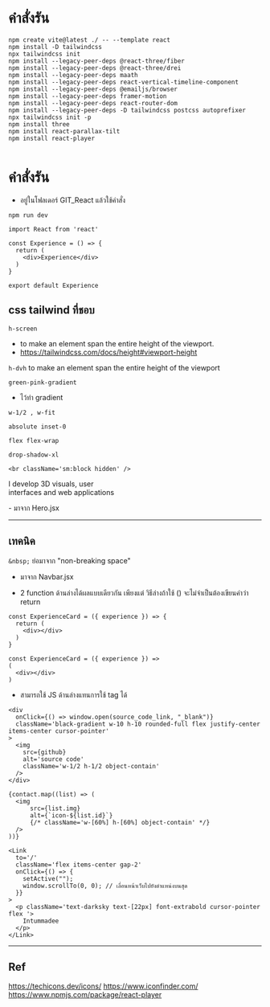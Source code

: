 




# คำสั่งรัน

```
npm create vite@latest ./ -- --template react
npm install -D tailwindcss
npx tailwindcss init
npm install --legacy-peer-deps @react-three/fiber
npm install --legacy-peer-deps @react-three/drei
npm install --legacy-peer-deps maath
npm install --legacy-peer-deps react-vertical-timeline-component
npm install --legacy-peer-deps @emailjs/browser
npm install --legacy-peer-deps framer-motion
npm install --legacy-peer-deps react-router-dom
npm install --legacy-peer-deps -D tailwindcss postcss autoprefixer
npx tailwindcss init -p
npm install three
npm install react-parallax-tilt
npm install react-player


```


# คำสั่งรัน
- อยู่ในโฟลเดอร์ GIT_React แล้วใช้คำสั่ง
```
npm run dev
```

```JS
import React from 'react'

const Experience = () => {
  return (
    <div>Experience</div>
  )
}

export default Experience
```



## css tailwind ที่ชอบ

```h-screen```
- to make an element span the entire height of the viewport.
- https://tailwindcss.com/docs/height#viewport-height


```h-dvh``` to make an element span the entire height of the viewport

```green-pink-gradient```
- ไว้ทำ gradient

```w-1/2 , w-fit```

```absolute inset-0```

```flex flex-wrap```

```drop-shadow-xl```




```<br className='sm:block hidden' />``` 
<p className={`${styles.heroSubText} mt-2 text-white-100`}>
I develop 3D visuals, user <br className='sm:block hidden' />
interfaces and web applications
</p>
- มาจาก Hero.jsx

---

## เทคนิค

```&nbsp;``` ย่อมาจาก "non-breaking space"
- มาจาก Navbar.jsx


- 2 function ด้านล่างได้ผลแบบเดียวกัน เพียงแต่ วิธีล่างถ้าใช้ () จะไม่จำเป็นต้องเขียนคำว่า return
```JS
const ExperienceCard = ({ experience }) => {
  return (
    <div></div>
  )
}
```
```JS
const ExperienceCard = ({ experience }) => 
(
  <div></div>
)
```

- สามารถใช้ JS ด้านล่างแทนการใช้ tag <a> ได้
```JS 
<div
  onClick={() => window.open(source_code_link, "_blank")}
  className='black-gradient w-10 h-10 rounded-full flex justify-center items-center cursor-pointer'
>
  <img
    src={github}
    alt='source code'
    className='w-1/2 h-1/2 object-contain'
  />
</div>
```

```JS
{contact.map((list) => (
  <img 
      src={list.img}
      alt={`icon-${list.id}`}
      {/* className='w-[60%] h-[60%] object-contain' */}
  />
))}
```

```JS
<Link
  to='/'
  className='flex items-center gap-2'
  onClick={() => {
    setActive("");
    window.scrollTo(0, 0); // เลื่อนหน้าเว็บไปยังตำแหน่งบนสุด
  }}
>
  <p className='text-darksky text-[22px] font-extrabold cursor-pointer flex '>
    Intummadee    
  </p>
</Link>
```





---

## Ref
https://techicons.dev/icons/
https://www.iconfinder.com/
https://www.npmjs.com/package/react-player
